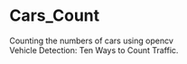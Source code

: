 # Cars_Count
Counting the numbers of cars using opencv
<a></a><br>
Vehicle Detection: Ten Ways to Count Traffic.
